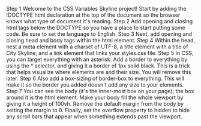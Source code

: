 Step 1
Welcome to the CSS Variables Skyline project! Start by adding the !DOCTYPE html declaration at the top of the document so the browser knows what type of document it's reading.
Step 2
Add opening and closing html tags below the DOCTYPE so you have a place to start putting some code. Be sure to set the language to English.
Step 3
Next, add opening and closing head and body tags within the html element.
Step 4
Within the head, nest a meta element with a charset of UTF-8, a title element with a title of City Skyline, and a link element that links your styles.css file.
Step 5
In CSS, you can target everything with an asterisk. Add a border to everything by using the * selector, and giving it a border of 1px solid black. This is a trick that helps visualize where elements are and their size. You will remove this later.
Step 6
Also add a box-sizing of border-box to everything. This will make it so the border you added doesn't add any size to your elements.
Step 7
You can see the body (it's the inner-most box on your page); the box around it is the html element. Make your body fill the whole viewport by giving it a height of 100vh. Remove the default margin from the body by setting the margin to 0. Finally, set the overflow property to hidden to hide any scroll bars that appear when something extends past the viewport.
